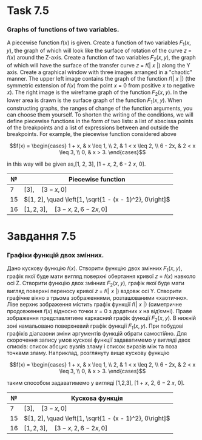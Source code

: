 # Task 7.5
### Graphs of functions of two variables.
A piecewise function 𝑓(𝑥) is given. Create a function of two variables
𝐹<sub>1</sub>(𝑥, 𝑦), the graph of which will look like the surface of
rotation of the curve 𝑧 = 𝑓(𝑥) around the Z-axis. Create a function of
two variables 𝐹<sub>2</sub>(𝑥, 𝑦), the graph of which will have the
surface of the transfer curve 𝑧 = 𝑓(| 𝑥 |) along the Y axis. Create 
a graphical window with three images arranged in a "chaotic" manner.
The upper left image contains the graph of the function 𝑓(| 𝑥 |) 
(the symmetric extension of 𝑓(𝑥) from the point 𝑥 = 0 from positive 𝑥
to negative 𝑥). The right image is the wireframe graph of the 
function 𝐹<sub>2</sub>(𝑥, 𝑦). In the lower area is drawn is the surface graph
of the function 𝐹<sub>1</sub>(𝑥, 𝑦). When constructing graphs, the ranges of change of the function arguments, you can choose them yourself.
To shorten the writing of the conditions, we will define piecewise functions in the form of two lists: a list of abscissa points of the breakpoints and a list of expressions between and outside the breakpoints.
For example, the piecewise function considered above

$$f(x) = \begin{cases}
    1 + x, & x \leq 1, \\
    2, & 1 < x \leq 2, \\
    6 - 2x, & 2 < x \leq 3, \\
    0, & x > 3.
\end{cases}$$

in this way will be given as,[1, 2, 3], [1 + 𝑥, 2, 6 - 2 𝑥, 0].

| №  |  Piecewise function |
|---|---|
| 7  |  $[3],\quad [3 − x, 0]$  |
|  15 |  $[1, 2], \quad \left[1, \sqrt{1 - (x - 1)^2}, 0\right]$ |
|  16 |  $[1, 2, 3], \quad [3 − x, 2, 6 − 2x, 0]$ |

# Завдання 7.5
### Графіки функцій двох змінних.
Дано кускову функцію 𝑓(𝑥). Створити функцію двох змінних
𝐹<sub>1</sub>(𝑥, 𝑦), графік якої буде мати вигляд поверхні обертання кривої 𝑧 = 𝑓(𝑥)
навколо осі Z. Створити функцію двох змінних 𝐹<sub>2</sub>(𝑥, 𝑦), графік якої буде мати
вигляд поверхні переносу кривої 𝑧 = 𝑓(| 𝑥 |) вздовж осі Y. Створити графічне
вікно з трьома зображеннями, розташованими «хаотично». Ліве верхнє
зображення містить графік функції 𝑓(| 𝑥 |) (симетричне продовження 𝑓(𝑥)
відносно точки 𝑥 = 0 з додатних 𝑥 на від’ємні). Праве зображення
представлятиме каркасний графік функції 𝐹<sub>2</sub>(𝑥, 𝑦). В нижній зоні намальовано
поверхневий графік функції 𝐹<sub>1</sub>(𝑥, 𝑦). При побудові графіків діапазони зміни
аргументів функцій обрати самостійно.
Для скорочення запису умов кускові функції задаватимемо у вигляді двох
списків: список абсцис вузлів зламу і список виразів між та поза точками зламу.
Наприклад, розглянуту вище кускову функцію

$$f(x) = \begin{cases}
    1 + x, & x \leq 1, \\
    2, & 1 < x \leq 2, \\
    6 - 2x, & 2 < x \leq 3, \\
    0, & x > 3.
\end{cases}$$

таким способом задаватимемо у вигляді [1,2,3], [1 + 𝑥, 2, 6 − 2 𝑥, 0].

| №  |  Кускова функція |
|---|---|
| 7  |  $[3],\quad [3 − x, 0]$  |
|  15 |  $[1, 2], \quad \left[1, \sqrt{1 - (x - 1)^2}, 0\right]$ |
|  16 |  $[1, 2, 3], \quad [3 − x, 2, 6 − 2x, 0]$ |


